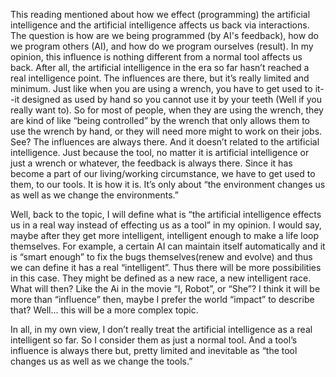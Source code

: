 This reading mentioned about how we effect (programming) the artificial intelligence and the artificial intelligence affects us back via interactions. The question is how are we being programmed (by AI's feedback), how do we program others (AI), and how do we program ourselves (result). In my opinion, this influence is nothing different from a normal tool affects us back. After all, the artificial intelligence in the era so far hasn’t reached a real intelligence point. The influences are there, but it’s really limited and minimum. Just like when you are using a wrench, you have to get used to it--it designed as used by hand so you cannot use it by your teeth (Well if you really want to). So for most of people, when they are using the wrench, they are kind of like “being controlled” by the wrench that only allows them to use the wrench by hand, or they will need more might to work on their jobs. See? The influences are always there. And it doesn’t related to the artificial intelligence. Just because the tool, no matter it is artificial intelligence or just a wrench or whatever, the feedback is always there. Since it has become a part of our living/working circumstance, we have to get used to them, to our tools. It is how it is. It’s only about “the environment changes us as well as  we change the environments.”

Well, back to the topic, I will define what is “the artificial intelligence effects us in a real way instead of effecting us as a tool” in my opinion. I would say, maybe after they get more intelligent, intelligent enough to make a life loop themselves. For example, a certain AI can maintain itself automatically and it is “smart enough” to fix the bugs themselves(renew and evolve) and thus  we can define it has a real “intelligent”. Thus there will be more possibilities in this case. They might be defined as a new race, a new intelligent race. What will then? Like the Ai in the movie “I, Robot”, or “She”? I think it will be more than “influence” then, maybe I prefer the world “impact” to describe that? Well... this will be a more complex topic. 

In all, in my own view, I don’t really treat the artificial intelligence as a real intelligent so far. So I consider them as just a normal tool. And a tool’s influence is always there but, pretty limited and inevitable as “the tool changes us as well as we change the tools.”
